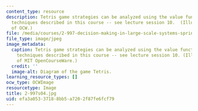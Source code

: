 ```yaml
---
content_type: resource
description: Tetris game strategies can be analyzed using the value function approximation
  techniques described in this course -- see lecture session 10.  (Illustration courtesy
  of OCW.)
file: /media/courses/2-997-decision-making-in-large-scale-systems-spring-2004/efa3a05337188bb5a7202f87fe6fcf79_2-997s04.jpg
file_type: image/jpeg
image_metadata:
  caption: Tetris game strategies can be analyzed using the value function approximation
    techniques described in this course -- see lecture session 10. (Illustration courtesy
    of MIT OpenCourseWare.)
  credit: ''
  image-alt: Diagram of the game Tetris.
learning_resource_types: []
ocw_type: OCWImage
resourcetype: Image
title: 2-997s04.jpg
uid: efa3a053-3718-8bb5-a720-2f87fe6fcf79
---
```

